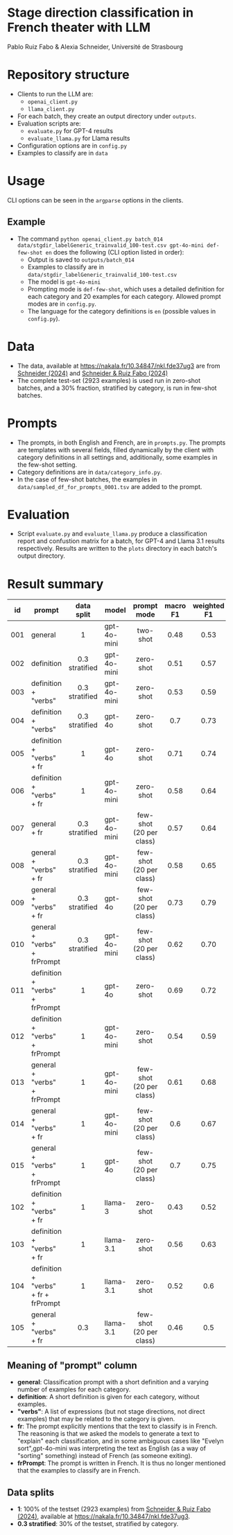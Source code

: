 # Stage direction classification in French theater with LLM
Pablo Ruiz Fabo & Alexia Schneider, Université de Strasbourg
# Repository structure

- Clients to run the LLM are:
  - `openai_client.py`
  - `llama_client.py`
- For each batch, they create an output directory under `outputs`.
- Evaluation scripts are:
  - `evaluate.py` for GPT-4 results
  - `evaluate_llama.py` for Llama results
- Configuration options are in `config.py`
- Examples to classify are in `data`

# Usage

CLI options can be seen in the `argparse` options in the clients.

## Example
- The command `python openai_client.py batch_014 data/stgdir_labelGeneric_trainvalid_100-test.csv gpt-4o-mini def-few-shot en` does the following (CLI option listed in order):
  - Output is saved to `outputs/batch_014`
  - Examples to classify are in `data/stgdir_labelGeneric_trainvalid_100-test.csv`
  - The model is `gpt-4o-mini`
  - Prompting mode is `def-few-shot`, which uses a detailed definition for each category and 20 examples for each category. Allowed prompt modes are in `config.py`.
  - The language for the category definitions is `en` (possible values in `config.py`).

# Data

- The data, available at https://nakala.fr/10.34847/nkl.fde37ug3 are from [Schneider (2024)](https://nakala.fr/10.34847/nkl.3ecb73zp) and [Schneider & Ruiz Fabo (2024)](https://aclanthology.org/2024.latechclfl-1.28/)
- The complete test-set (2923 examples) is used run in zero-shot batches, and a 30% fraction, stratified by category, is run in few-shot batches.

# Prompts
- The prompts, in both English and French, are in `prompts.py`. The prompts are templates with several fields, filled dynamically by the client with category definitions in all settings and, additionally, some examples in the few-shot setting.
- Category definitions are in `data/category_info.py`.
- In the case of few-shot batches, the examples in `data/sampled_df_for_prompts_0001.tsv` are added to the prompt.

# Evaluation

- Script `evaluate.py` and `evaluate_llama.py` produce a classification report and confustion matrix for a batch, for GPT-4 and Llama 3.1 results respectively. Results are written to the `plots` directory in each batch's output directory.

# Result summary
| id  | prompt                               |   data<br/>split   | model  |       prompt<br/>mode       | macro<br/>F1 | weighted<br/>F1 | acc  |
|-----|--------------------------------------|:------------------:|--------|:---------------------------:|:------------:|:---------------:|:----:|
| 001 | general                              |         1          | gpt-4o-mini |          two-shot           |     0.48     |      0.53       | 0.52 |
| 002 | definition                           | 0.3<br/>stratified | gpt-4o-mini |          zero-shot          |     0.51     |      0.57       | 0.57 |
| 003 | definition + "verbs"                 | 0.3<br/>stratified | gpt-4o-mini |          zero-shot          |     0.53     |      0.59       | 0.57 |
| 004 | definition + "verbs"                 | 0.3<br/>stratified | gpt-4o |          zero-shot          |     0.7      |      0.73       | 0.72 |
| 005 | definition + "verbs" + fr            |         1          | gpt-4o |          zero-shot          |     0.71     |      0.74       | 0.73 |
| 006 | definition + "verbs" + fr            |         1          | gpt-4o-mini |          zero-shot          |     0.58     |      0.64       | 0.61 |
| 007 | general + fr                         | 0.3<br/>stratified | gpt-4o-mini | few-shot<br/>(20 per class) |     0.57     |      0.64       | 0.63 |
| 008 | general + "verbs" + fr               | 0.3<br/>stratified | gpt-4o-mini | few-shot<br/>(20 per class) |     0.58     |      0.65       | 0.67 |
| 009 | general + "verbs" + fr               | 0.3<br/>stratified | gpt-4o | few-shot<br/>(20 per class) |     0.73     |      0.79       | 0.78 |
| 010 | general + "verbs" + frPrompt         | 0.3<br/>stratified | gpt-4o-mini | few-shot<br/>(20 per class) |     0.62     |      0.70       | 0.69 |
| 011 | definition + "verbs" + frPrompt      |         1          | gpt-4o |          zero-shot          |     0.69     |      0.72       | 0.71 |
| 012 | definition + "verbs" + frPrompt      |         1          | gpt-4o-mini |          zero-shot          |     0.54     |      0.59       | 0.57 |
| 013 | general + "verbs" + frPrompt         |         1          | gpt-4o-mini | few-shot<br/>(20 per class) |     0.61     |      0.68       | 0.67 |
| 014 | general + "verbs" + fr               |         1          | gpt-4o-mini | few-shot<br/>(20 per class) |     0.6      |      0.67       | 0.67 |
| 015 | general + "verbs" + frPrompt         |         1          | gpt-4o | few-shot<br/>(20 per class) |     0.7      |      0.75       | 0.75 |
| 102 | definition + "verbs" + fr            |         1          | llama-3 |          zero-shot          |     0.43     |      0.52       | 0.49 |
| 103 | definition + "verbs" + fr            |         1          | llama-3.1 |          zero-shot          |     0.56     |      0.63       | 0.61 |
| 104 | definition + "verbs" + fr + frPrompt |         1          | llama-3.1 |          zero-shot          |     0.52     |       0.6       | 0.62 |
| 105 | general + "verbs" + fr               |        0.3         | llama-3.1 | few-shot<br/>(20 per class) |     0.46     |       0.5       | 0.51 |


## Meaning of "prompt" column
- **general**: Classification prompt with a short definition and a varying number of examples for each category.
- **definition**: A short definition is given for each category, without examples.
- **"verbs"**: A list of expressions (but not stage directions, not direct examples) that may be related to the category is given.
- **fr**: The prompt explicitly mentions that the text to classify is in French. The reasoning is that we asked the models to generate a text to "explain" each classification, and in some ambiguous cases like "Evelyn sort",gpt-4o-mini was interpreting the text as English (as a way of "sorting" something) instead of French (as someone exiting).
- **frPrompt**: The prompt is written in French. It is thus no longer mentioned that the examples to classify are in French.

## Data splits

- **1**: 100% of the testset (2923 examples) from [Schneider & Ruiz Fabo (2024)](https://aclanthology.org/2024.latechclfl-1.28/), available at https://nakala.fr/10.34847/nkl.fde37ug3.
- **0.3 stratified**: 30% of the testset, stratified by category.
